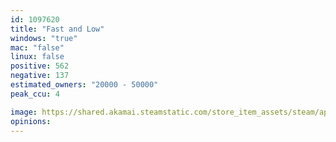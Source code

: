 ```yaml
---
id: 1097620
title: "Fast and Low"
windows: "true"
mac: "false"
linux: false
positive: 562
negative: 137
estimated_owners: "20000 - 50000"
peak_ccu: 4

image: https://shared.akamai.steamstatic.com/store_item_assets/steam/apps/1097620/header.jpg?t=1731174981
opinions:
---
```


